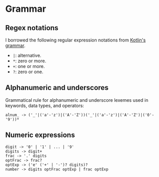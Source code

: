 # Grammar

## Regex notations

I borrowed the following regular expression notations
from [Kotlin's grammar](https://kotlinlang.org/docs/reference/grammar.html).

* `|`: alternative.
* `*`: zero or more.
* `+`: one or more.
* `?`: zero or one.

## Alphanumeric and underscores

Grammatical rule for alphanumeric and underscore lexemes used in keywords, data types, and operators:

```
alnum_ -> ('_'|('a'-'z')|('A'-'Z'))('_'|('a'-'z')|('A'-'Z')|('0'-'9'))*
```

## Numeric expressions

```
digit -> '0' | '1' | ... | '9'
digits -> digit+
frac -> '.' digits
optFrac -> frac?
optExp -> ('e' ('+' | '-')? digits)?
number -> digits optFrac optExp | frac optExp
```